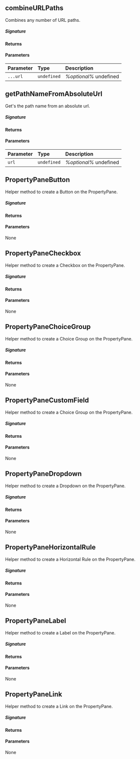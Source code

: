 ## combineURLPaths

Combines any number of URL paths.

##### Signature

#### Returns

#### Parameters


| Parameter	   | Type    | Description |
|:-------------|:---------------|:------------|
| `...url `    | `undefined` | _%optional%_ undefined |


## getPathNameFromAbsoluteUrl

Get's the path name from an absolute url. 


##### Signature

#### Returns

#### Parameters


| Parameter	   | Type    | Description |
|:-------------|:---------------|:------------|
| `url `    | `undefined` | _%optional%_ undefined |


## PropertyPaneButton

Helper method to create a Button on the PropertyPane.

##### Signature

#### Returns

#### Parameters
None


## PropertyPaneCheckbox

Helper method to create a Checkbox on the PropertyPane.

##### Signature

#### Returns

#### Parameters
None


## PropertyPaneChoiceGroup

Helper method to create a Choice Group on the PropertyPane.

##### Signature

#### Returns

#### Parameters
None


## PropertyPaneCustomField

Helper method to create a Choice Group on the PropertyPane.

##### Signature

#### Returns

#### Parameters
None


## PropertyPaneDropdown

Helper method to create a Dropdown on the PropertyPane.

##### Signature

#### Returns

#### Parameters
None


## PropertyPaneHorizontalRule

Helper method to create a Horizontal Rule on the PropertyPane.

##### Signature

#### Returns

#### Parameters
None


## PropertyPaneLabel

Helper method to create a Label on the PropertyPane.

##### Signature

#### Returns

#### Parameters
None


## PropertyPaneLink

Helper method to create a Link on the PropertyPane.

##### Signature

#### Returns

#### Parameters
None

